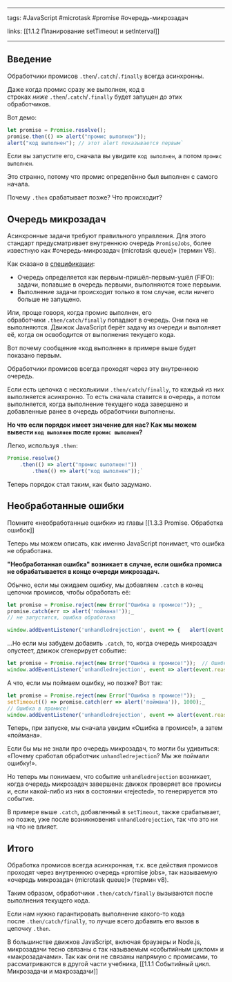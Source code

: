 ____

tags: #JavaScript #microtask #promise #очередь-микрозадач

links: [[1.1.2 Планирование setTimeout и setInterval]]

_____

## Введение

Обработчики промисов `.then`/`.catch`/`.finally` всегда асинхронны.

Даже когда промис сразу же выполнен, код в строках _ниже_ `.then`/`.catch`/`.finally` будет запущен до этих обработчиков.

Вот демо:
~~~javascript
let promise = Promise.resolve();  
promise.then(() => alert("промис выполнен"));  
alert("код выполнен"); // этот alert показывается первым`
~~~
Если вы запустите его, сначала вы увидите `код выполнен`, а потом `промис выполнен`.

Это странно, потому что промис определённо был выполнен с самого начала.

Почему `.then` срабатывает позже? Что происходит?

## Очередь микрозадач

Асинхронные задачи требуют правильного управления. Для этого стандарт предусматривает внутреннюю очередь `PromiseJobs`, более известную как #очередь-микрозадач (microtask queue)» (термин V8).

Как сказано в [спецификации](https://tc39.github.io/ecma262/#sec-jobs-and-job-queues):
-   Очередь определяется как первым-пришёл-первым-ушёл (FIFO): задачи, попавшие в очередь первыми, выполняются тоже первыми.
-   Выполнение задачи происходит только в том случае, если ничего больше не запущено.

Или, проще говоря, когда промис выполнен, его обработчики `.then/catch/finally` попадают в очередь. Они пока не выполняются. Движок JavaScript берёт задачу из очереди и выполняет её, когда он освободится от выполнения текущего кода.

Вот почему сообщение «код выполнен» в примере выше будет показано первым.

Обработчики промисов всегда проходят через эту внутреннюю очередь.

Если есть цепочка с несколькими `.then/catch/finally`, то каждый из них выполняется асинхронно. То есть сначала ставится в очередь, а потом выполняется, когда выполнение текущего кода завершено и добавленные ранее в очередь обработчики выполнены.

**Но что если порядок имеет значение для нас? Как мы можем вывести `код выполнен` после `промис выполнен`?**

Легко, используя `.then`:
~~~javascript
Promise.resolve()   
	.then(() => alert("промис выполнен!"))   
		.then(() => alert("код выполнен"));`
~~~
Теперь порядок стал таким, как было задумано.

## Необработанные ошибки

Помните «необработанные ошибки» из главы [[1.3.3 Promise. Обработка ошибок]]

Теперь мы можем описать, как именно JavaScript понимает, что ошибка не обработана.

**"Необработанная ошибка" возникает в случае, если ошибка промиса не обрабатывается в конце очереди микрозадач.**

Обычно, если мы ожидаем ошибку, мы добавляем `.catch` в конец цепочки промисов, чтобы обработать её:
~~~javascript
let promise = Promise.reject(new Error("Ошибка в промисе!")); _
promise.catch(err => alert('поймана!'));_  
// не запустится, ошибка обработана 

window.addEventListener('unhandledrejection', event => {   alert(event.reason); });`
~~~
…Но если мы забудем добавить `.catch`, то, когда очередь микрозадач опустеет, движок сгенерирует событие:
~~~javascript
let promise = Promise.reject(new Error("Ошибка в промисе!"));  // Ошибка в промисе! 
window.addEventListener('unhandledrejection', event => alert(event.reason));
~~~
А что, если мы поймаем ошибку, но позже? Вот так:
~~~javascript
let promise = Promise.reject(new Error("Ошибка в промисе!"));  _
setTimeout(() => promise.catch(err => alert('поймана')), 1000);_  
// Ошибка в промисе! 
window.addEventListener('unhandledrejection', event => alert(event.reason));`
~~~


Теперь, при запуске, мы сначала увидим «Ошибка в промисе!», а затем «поймана».

Если бы мы не знали про очередь микрозадач, то могли бы удивиться: «Почему сработал обработчик `unhandledrejection`? Мы же поймали ошибку!».

Но теперь мы понимаем, что событие `unhandledrejection` возникает, когда очередь микрозадач завершена: движок проверяет все промисы и, если какой-либо из них в состоянии «rejected», то генерируется это событие.

В примере выше `.catch`, добавленный в `setTimeout`, также срабатывает, но позже, уже после возникновения `unhandledrejection`, так что это ни на что не влияет.

## Итого

Обработка промисов всегда асинхронная, т.к. все действия промисов проходят через внутреннюю очередь «promise jobs», так называемую «очередь микрозадач (microtask queue)» (термин v8).

Таким образом, обработчики `.then/catch/finally` вызываются после выполнения текущего кода.

Если нам нужно гарантировать выполнение какого-то кода после `.then/catch/finally`, то лучше всего добавить его вызов в цепочку `.then`.

В большинстве движков JavaScript, включая браузеры и Node.js, микрозадачи тесно связаны с так называемым «событийным циклом» и «макрозадачами». Так как они не связаны напрямую с промисами, то рассматриваются в другой части учебника, [[1.1.1 Событийный цикл. Микрозадачи и макрозадачи]]